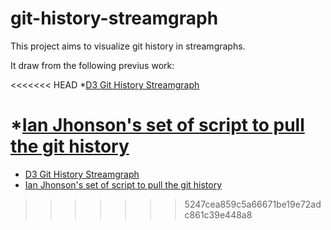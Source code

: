 # git-history-streamgraph
This project aims to visualize git history in streamgraphs.

It draw from the following previus work:

<<<<<<< HEAD
*[D3 Git History Streamgraph](https://vizhub.com/curran/01568b13c29f437f9a2684bb190c3737)

*[Ian Jhonson's set of script to pull the git history](https://gist.github.com/curran/18287ef2c4b64ffba32000aad47c292b)
=======
* [D3 Git History Streamgraph](https://vizhub.com/curran/01568b13c29f437f9a2684bb190c3737)
* [Ian Jhonson's set of script to pull the git history](https://gist.github.com/curran/18287ef2c4b64ffba32000aad47c292b)
>>>>>>> 5247cea859c5a66671be19e72adc861c39e448a8
